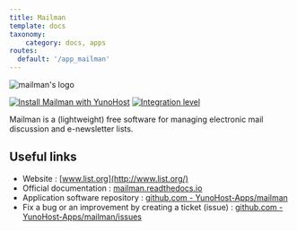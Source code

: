 ```yaml
---
title: Mailman
template: docs
taxonomy:
    category: docs, apps
routes:
  default: '/app_mailman'
---
```


![mailman's logo](image://mailman_logo.svg?resize=,80)

[![Install Mailman with YunoHost](https://install-app.yunohost.org/install-with-yunohost.png)](https://install-app.yunohost.org/?app=mailman) [![Integration level](https://dash.yunohost.org/integration/mailman.svg)](https://dash.yunohost.org/appci/app/mailman)

Mailman is a (lightweight) free software for managing electronic mail discussion and e-newsletter lists.

## Useful links

+ Website : [www.list.org](http://www.list.org/)
+ Official documentation : [mailman.readthedocs.io](https://mailman.readthedocs.io/)
+ Application software repository : [github.com - YunoHost-Apps/mailman](https://github.com/YunoHost-Apps/mailman_ynh)
+ Fix a bug or an improvement by creating a ticket (issue) : [github.com - YunoHost-Apps/mailman/issues](https://github.com/YunoHost-Apps/mailman_ynh/issues)
